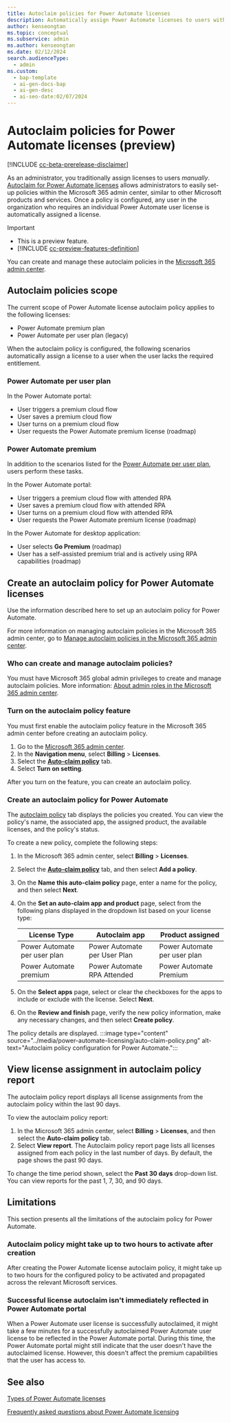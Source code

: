```yaml
---
title: Autoclaim policies for Power Automate licenses
description: Automatically assign Power Automate licenses to users with autoclaim policies in the Microsoft 365 admin center.
author: kenseongtan
ms.topic: conceptual
ms.subservice: admin
ms.author: kenseongtan
ms.date: 02/12/2024
search.audienceType:
  - admin
ms.custom:
  - bap-template
  - ai-gen-docs-bap
  - ai-gen-desc
  - ai-seo-date:02/07/2024
---
```


# Autoclaim policies for Power Automate licenses (preview)

[!INCLUDE [cc-beta-prerelease-disclaimer](../../includes/cc-beta-prerelease-disclaimer.md)]

As an administrator, you traditionally assign licenses to users _manually_. [Autoclaim for Power Automate licenses](/microsoft-365/commerce/licenses/manage-auto-claim-policies) allows administrators to easily set-up policies within the Microsoft 365 admin center, similar to other Microsoft products and services. Once a policy is configured, any user in the organization who requires an individual Power Automate user license is automatically assigned a license.

> [!IMPORTANT]
>
> - This is a preview feature.
> - [!INCLUDE [cc-preview-features-definition](../../includes/cc-preview-features-definition.md)]

You can create and manage these autoclaim policies in the [Microsoft 365 admin center](https://go.microsoft.com/fwlink/?linkid=2259913).

## Autoclaim policies scope

The current scope of Power Automate license autoclaim policy applies to the following licenses:

- Power Automate premium plan
- Power Automate per user plan (legacy)

When the autoclaim policy is configured, the following scenarios automatically assign a license to a user when the user lacks the required entitlement.

### Power Automate per user plan

In the Power Automate portal:

- User triggers a premium cloud flow
- User saves a premium cloud flow
- User turns on a premium cloud flow
- User requests the Power Automate premium license (roadmap)

### Power Automate premium

In addition to the scenarios listed for the [Power Automate per user plan](#power-automate-per-user-plan), users perform these tasks.

In the Power Automate portal:

- User triggers a premium cloud flow with attended RPA
- User saves a premium cloud flow with attended RPA
- User turns on a premium cloud flow with attended RPA
- User requests the Power Automate premium license (roadmap)

In the Power Automate for desktop application:

- User selects **Go Premium** (roadmap)
- User has a self-assisted premium trial and is actively using RPA capabilities (roadmap)

## Create an autoclaim policy for Power Automate licenses

Use the information described here to set up an autoclaim policy for Power Automate.

For more information on managing autoclaim policies in the Microsoft 365 admin center, go to [Manage autoclaim policies in the Microsoft 365 admin center](/microsoft-365/commerce/licenses/manage-auto-claim-policies).

### Who can create and manage autoclaim policies?

You must have Microsoft 365 global admin privileges to create and manage autoclaim policies. More information: [About admin roles in the Microsoft 365 admin center](/microsoft-365/admin/add-users/about-admin-roles).

### Turn on the autoclaim policy feature

You must first enable the autoclaim policy feature in the Microsoft 365 admin center before creating an autoclaim policy.

1. Go to the [Microsoft 365 admin center](https://go.microsoft.com/fwlink/?linkid=2259913).
1. In the **Navigation menu**, select **Billing** > **Licenses**.
1. Select the [**Auto-claim policy**](https://admin.microsoft.com/adminportal/home?#/licenses/autoclaimpolicies) tab.
1. Select **Turn on setting**.

After you turn on the feature, you can create an autoclaim policy.

### Create an autoclaim policy for Power Automate

The [autoclaim policy](https://admin.microsoft.com/adminportal/home?#/licenses/autoclaimpolicies) tab displays the policies you created. You can view the policy's name, the associated app, the assigned product, the available licenses, and the policy's status.

To create a new policy, complete the following steps:

1. In the Microsoft 365 admin center, select **Billing** > **Licenses**.
1. Select the [**Auto-claim policy**](https://admin.microsoft.com/adminportal/home?#/licenses/autoclaimpolicies) tab, and then select **Add a policy**.
1. On the **Name this auto-claim policy** page, enter a name for the policy, and then select **Next**.
1. On the **Set an auto-claim app and product** page, select from the following plans displayed in the dropdown list based on your license type:

   | License Type | Autoclaim app | Product assigned |
   |--------------|----------------|------------------|
   | Power Automate per user plan | Power Automate per User Plan | Power Automate per user plan |
   | Power Automate premium | Power Automate RPA Attended | Power Automate Premium |

1. On the **Select apps** page, select or clear the checkboxes for the apps to include or exclude with the license.	Select **Next**.
1. On the **Review and finish** page, verify the new policy information, make any necessary changes, and then select **Create policy**.

The policy details are displayed.
:::image type="content" source="../media/power-automate-licensing/auto-claim-policy.png" alt-text="Autoclaim policy configuration for Power Automate.":::

## View license assignment in autoclaim policy report

The autoclaim policy report displays all license assignments from the autoclaim policy within the last 90 days.

To view the autoclaim policy report:

1. In the Microsoft 365 admin center, select **Billing** > **Licenses**, and then select the **Auto-claim policy** tab.
1. Select **View report**. The Autoclaim policy report page lists all licenses assigned from each policy in the last number of days. By default, the page shows the past 90 days.

To change the time period shown, select the **Past 30 days** drop-down list. You can view reports for the past 1, 7, 30, and 90 days.

## Limitations

This section presents all the limitations of the autoclaim policy for Power Automate.

### Autoclaim policy might take up to two hours to activate after creation

After creating the Power Automate license autoclaim policy, it might take up to two hours for the configured policy to be activated and propagated across the relevant Microsoft services.

### Successful license autoclaim isn't immediately reflected in Power Automate portal

When a Power Automate user license is successfully autoclaimed, it might take a few minutes for a successfully autoclaimed Power Automate user license to be reflected in the Power Automate portal. During this time, the Power Automate portal might still indicate that the user doesn't have the autoclaimed license. However, this doesn't affect the premium capabilities that the user has access to.

## See also

[Types of Power Automate licenses](types.md)

[Frequently asked questions about Power Automate licensing](faqs.md)
